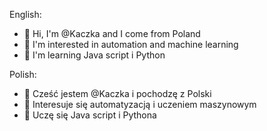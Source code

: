 English:
- 👋 Hi, I'm @Kaczka and I come from Poland
- 👀 I'm interested in automation and machine learning
- 🌱 I'm learning Java script i Python

Polish:
- 👋 Cześć jestem @Kaczka i pochodzę z Polski
- 👀 Interesuje się automatyzacją i uczeniem maszynowym
- 🌱 Uczę się Java script i Pythona

<!---
Kaczka212/Kaczka212 is a ✨ special ✨ repository because its `README.md` (this file) appears on your GitHub profile.
You can click the Preview link to take a look at your changes.
--->
